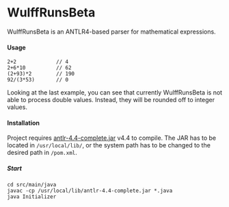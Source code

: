 # WulffRunsBeta

WulffRunsBeta is an ANTLR4-based parser for mathematical expressions.

#### Usage
```
2+2             // 4
2+6*10			// 62
(2+93)*2        // 190
92/(3*53)       // 0
```
Looking at the last example, you can see that currently WulffRunsBeta is not able to process double values. 
Instead, they will be rounded off to integer values.

#### Installation

Project requires [antlr-4.4-complete.jar](http://www.antlr.org/download/) v4.4 to compile.
The JAR has to be located in `/usr/local/lib/`, or the system path has to be changed to the desired path in `/pom.xml`.

##### Start
```
cd src/main/java
javac -cp /usr/local/lib/antlr-4.4-complete.jar *.java
java Initializer
```
